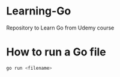 # Learning-Go
Repository to Learn Go from Udemy course

# How to run a Go file
```bash
go run <filename>
```
